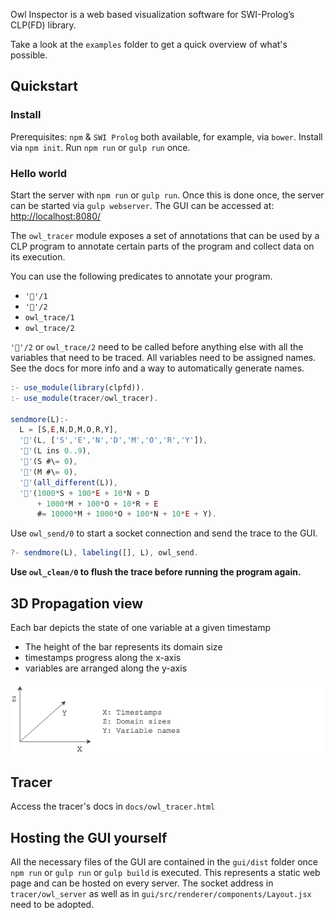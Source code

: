 Owl Inspector is a web based visualization software for SWI-Prolog’s CLP(FD) library.

Take a look at the `examples` folder to get a quick overview of what's possible.

## Quickstart
### Install
Prerequisites:  `npm` & `SWI Prolog` both available, for example, via `bower`.
Install via  `npm init`. Run `npm run` or `gulp run` once.

### Hello world
Start the server with `npm run` or `gulp run`. Once this is done once, the server can be started via `gulp webserver`. The GUI can be accessed at: [http://localhost:8080/](http://localhost:8080/)

The `owl_tracer` module exposes a set of annotations that can be used by a CLP program to annotate certain parts of the program and collect data on its execution.

You can use the following predicates to annotate your program. 
- `'📌'/1`
- `'📌'/2`
- `owl_trace/1`
- `owl_trace/2`

`'📌'/2` or `owl_trace/2` need to be called before anything else with all the variables that need to be traced. All variables need to be assigned names. See the docs for more info and a way to automatically generate names.

```js
:- use_module(library(clpfd)).
:- use_module(tracer/owl_tracer).

sendmore(L):-
  L = [S,E,N,D,M,O,R,Y],
  '📌'(L, ['S','E','N','D','M','O','R','Y']),
  '📌'(L ins 0..9),
  '📌'(S #\= 0),
  '📌'(M #\= 0),
  '📌'(all_different(L)),
  '📌'(1000*S + 100*E + 10*N + D
	  + 1000*M + 100*O + 10*R + E
	  #= 10000*M + 1000*O + 100*N + 10*E + Y).
```

Use `owl_send/0` to start a socket connection and send the trace to the GUI.

```js
?- sendmore(L), labeling([], L), owl_send.
```
__Use `owl_clean/0` to flush the trace before running the program again.__ 

## 3D Propagation view
Each bar depicts the state of one variable at a given timestamp
- The height of the bar represents its domain size
- timestamps progress along the x-axis
- variables are arranged along the y-axis

![3D Propagation](https://github.com/fstiehle/owl_inspector/blob/master/docs/propagation.png)

## Tracer
Access the tracer's docs in `docs/owl_tracer.html`

## Hosting the GUI yourself
All the necessary files of the GUI are contained in the `gui/dist` folder once `npm run` or `gulp run`  or `gulp build` is executed. This represents a static web page and can be hosted on every server. The socket address in `tracer/owl_server` as well as in `gui/src/renderer/components/Layout.jsx` need to be adopted.
